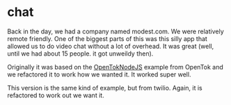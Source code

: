 chat
====
Back in the day, we had a company named modest.com. We were relatively remote friendly. One of the biggest parts of this was this silly app that allowed us to do video chat without a lot of overhead. It was great (well, until we had about 15 people. it got unweildy then). 

Originally it was based on the [OpenTokNodeJS](https://github.com/songz/OpenTokNodeJS) example from OpenTok and we refactored it to work how we wanted it. It worked super well. 

This version is the same kind of example, but from twilio. Again, it is refactored to work out we want it.
